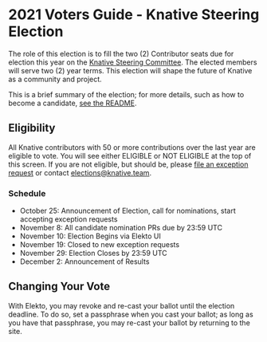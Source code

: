 # 2021 Voters Guide - Knative Steering Election

The role of this election is to fill the two (2) Contributor seats due for election this year on the [Knative Steering Committee](https://github.com/knative/community/blob/master/STEERING-COMMITTEE.md). The elected members will serve two (2) year terms. This election will shape the future of Knative as a community and project.

This is a brief summary of the election; for more details, such as how to become a candidate, [see the README](https://github.com/knative/community/blob/main/elections/2021-SC/README.md).

## Eligibility

All Knative contributors with 50 or more contributions over the last year are eligible to vote.  You will see either ELIGIBLE or NOT ELIGIBLE at the top of this screen.  If you are not eligible, but should be, please [file an exception request](https://test.elekto.io/app/elections/2021-SC/exception) or contact elections@knative.team.

### Schedule

* October 25: Announcement of Election, call for nominations, start accepting exception requests
* November 8: All candidate nomination PRs due by 23:59 UTC
* November 10: Election Begins via Elekto UI
* November 19: Closed to new exception requests
* November 29: Election Closes by 23:59 UTC
* December 2: Announcement of Results

## Changing Your Vote

With Elekto, you may revoke and re-cast your ballot until the election deadline.  To do so, set a passphrase when you cast your ballot; as long as you have that passphrase, you may re-cast your ballot by returning to the site.
